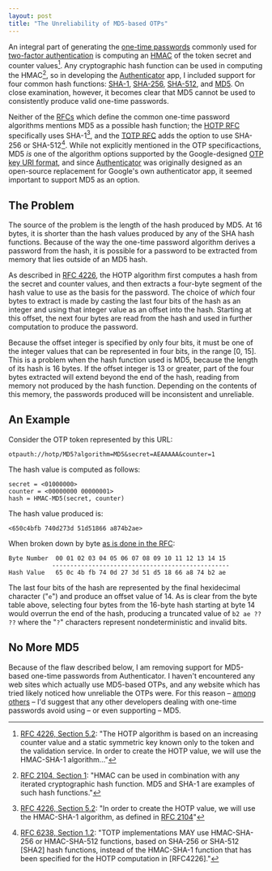```yaml
---
layout: post
title: "The Unreliability of MD5-based OTPs"
---
```



An integral part of generating the [one-time passwords][wiki:TOTP] commonly used for [two-factor authentication][wiki:TFA] is computing an [HMAC][wiki:HMAC] of the token secret and counter values[^computing-an-hmac]. Any cryptographic hash function can be used in computing the HMAC[^any-hash-function], so in developing the [Authenticator][] app, I included support for four common hash functions: [SHA-1][wiki:SHA-1], [SHA-256][wiki:SHA-256], [SHA-512][wiki:SHA-512], and [MD5][wiki:MD5]. On close examination, however, it becomes clear that MD5 cannot be used to consistently produce valid one-time passwords.

[wiki:TOTP]: https://en.wikipedia.org/wiki/Time-based_One-time_Password_Algorithm
[wiki:TFA]: https://en.wikipedia.org/wiki/Multi-factor_authentication
[wiki:HMAC]: https://en.wikipedia.org/wiki/HMAC
[Authenticator]: https://mattrubin.me/authenticator/
[wiki:SHA-1]: https://en.wikipedia.org/wiki/SHA-1
[wiki:SHA-256]: https://en.wikipedia.org/wiki/SHA-256
[wiki:SHA-512]: https://en.wikipedia.org/wiki/SHA-512
[wiki:MD5]: https://en.wikipedia.org/wiki/MD5

[^computing-an-hmac]: [RFC 4226, Section 5.2](https://tools.ietf.org/html/rfc4226#section-5.2): "The HOTP algorithm is based on an increasing counter value and a static symmetric key known only to the token and the validation service. In order to create the HOTP value, we will use the HMAC-SHA-1 algorithm..." 
[^any-hash-function]: [RFC 2104, Section 1](https://tools.ietf.org/html/rfc2104#section-1): "HMAC can be used in combination with any iterated cryptographic hash function. MD5 and SHA-1 are examples of such hash functions."

Neither of the [RFCs][wiki:RFC] which define the common one-time password algorithms mentions MD5 as a possible hash function; the [HOTP RFC][rfc:HOTP] specifically uses SHA-1[^hotp-sha-options], and the [TOTP RFC][rfc:TOTP] adds the option to use SHA-256 or SHA-512[^totp-sha-options]. While not explicitly mentioned in the OTP specificactions, MD5 *is* one of the algorithm options supported by the Google-designed [OTP key URI format][key-uri-format], and since [Authenticator][] was originally designed as an open-source replacement for Google's own authenticator app, it seemed important to support MD5 as an option.

[wiki:RFC]: https://en.wikipedia.org/wiki/Request_for_Comments
[rfc:HOTP]: https://tools.ietf.org/html/rfc4226
[rfc:TOTP]: https://tools.ietf.org/html/rfc6238
[key-uri-format]: https://code.google.com/p/google-authenticator/wiki/KeyUriFormat#Algorithm
[rfc:HMAC]: https://tools.ietf.org/html/rfc2104

[^hotp-sha-options]: [RFC 4226, Section 5.2](https://tools.ietf.org/html/rfc4226#section-5.2): "In order to create the HOTP value, we will use the HMAC-SHA-1 algorithm, as defined in [RFC 2104][rfc:HMAC]"
[^totp-sha-options]: [RFC 6238, Section 1.2](https://tools.ietf.org/html/rfc6238#section-1.2): "TOTP implementations MAY use HMAC-SHA-256 or HMAC-SHA-512 functions, based on SHA-256 or SHA-512 [SHA2] hash functions, instead of the HMAC-SHA-1 function that has been specified for the HOTP computation in [RFC4226]."


## The Problem

The source of the problem is the length of the hash produced by MD5. At 16 bytes, it is shorter than the hash values produced by any of the SHA hash functions. Because of the way the one-time password algorithm derives a password from the hash, it is possible for a password to be extracted from memory that lies outside of an MD5 hash.

As described in [RFC 4226](https://tools.ietf.org/html/rfc4226#section-5.3), the HOTP algorithm first computes a hash from the secret and counter values, and then extracts a four-byte segment of the hash value to use as the basis for the password. The choice of *which* four bytes to extract is made by casting the last four bits of the hash as an integer and using that integer value as an offset into the hash. Starting at this offset, the next four bytes are read from the hash and used in further computation to produce the password.

Because the offset integer is specified by only four bits, it must be one of the integer values that can be represented in four bits, in the range \[0, 15\]. This is a problem when the hash function used is MD5, because the length of its hash is 16 bytes. If the offset integer is 13 or greater, part of the four bytes extracted will extend beyond the end of the hash, reading from memory not produced by the hash function. Depending on the contents of this memory, the passwords produced will be inconsistent and unreliable.


## An Example

Consider the OTP token represented by this URL:

    otpauth://hotp/MD5?algorithm=MD5&secret=AEAAAAA&counter=1

The hash value is computed as follows:

    secret = <01000000>
    counter = <00000000 00000001>
    hash = HMAC-MD5(secret, counter)

The hash value produced is:

    <650c4bfb 740d273d 51d51866 a874b2ae>

When broken down by byte [as is done in the RFC](https://tools.ietf.org/html/rfc4226#section-5.4):

    Byte Number  00 01 02 03 04 05 06 07 08 09 10 11 12 13 14 15
                -------------------------------------------------
    Hash Value   65 0c 4b fb 74 0d 27 3d 51 d5 18 66 a8 74 b2 ae 

The last four bits of the hash are represented by the final hexidecimal character ("`e`") and produce an offset value of 14. As is clear from the byte table above, selecting four bytes from the 16-byte hash starting at byte 14 would overrun the end of the hash, producing a truncated value of `b2 ae ?? ??` where the "`?`" characters represent nondeterministic and invalid bits.


## No More MD5

Because of the flaw described below, I am removing support for MD5-based one-time passwords from Authenticator. I haven't encountered any web sites which actually use MD5-based OTPs, and any website which has tried likely noticed how unreliable the OTPs were. For this reason &ndash; [among others][rfc:MD5-security] &ndash; I'd suggest that any other developers dealing with one-time passwords avoid using &ndash; or even supporting &ndash; MD5.

[rfc:MD5-security]: https://tools.ietf.org/html/rfc6151
